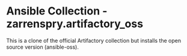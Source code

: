 # Ansible Collection - zarrenspry.artifactory_oss

This is a clone of the official Artifactory collection but installs the open 
source version (ansible-oss).


